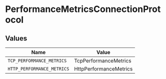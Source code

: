 # PerformanceMetricsConnectionProtocol


## Values

| Name                       | Value                      |
| -------------------------- | -------------------------- |
| `TCP_PERFORMANCE_METRICS`  | TcpPerformanceMetrics      |
| `HTTP_PERFORMANCE_METRICS` | HttpPerformanceMetrics     |